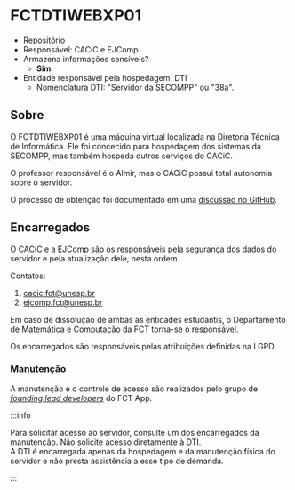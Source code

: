 # FCTDTIWEBXP01

- [Repositório](https://github.com/cacic-fct/server-FCTDTIWEBXP01)
- Responsável: CACiC e EJComp
- Armazena informações sensíveis?
  - **Sim**.
- Entidade responsável pela hospedagem: DTI
  - Nomenclatura DTI: "Servidor da SECOMPP" ou "38a".

## Sobre

O FCTDTIWEBXP01 é uma máquina virtual localizada na Diretoria Técnica de Informática. Ele foi concecido para hospedagem dos sistemas da SECOMPP, mas também hospeda outros serviços do CACiC.

O professor responsável é o Almir, mas o CACiC possui total autonomia sobre o servidor.

O processo de obtenção foi documentado em uma [discussão no GitHub](https://github.com/cacic-fct/fct-app/discussions/182#discussioncomment-9413541).

## Encarregados

O CACiC e a EJComp são os responsáveis pela segurança dos dados do servidor e pela atualização dele, nesta ordem.

Contatos:

1. cacic.fct@unesp.br
1. ejcomp.fct@unesp.br

Em caso de dissolução de ambas as entidades estudantis, o Departamento de Matemática e Computação da FCT torna-se o responsável.

Os encarregados são responsáveis pelas atribuições definidas na LGPD.

### Manutenção

A manutenção e o controle de acesso são realizados pelo grupo de [_founding lead developers_](https://docs.fctapp.cacic.dev.br/Geral/Especifica%C3%A7%C3%B5es%20gerais/Auditing#founding-lead-developers) do FCT App.

:::info

Para solicitar acesso ao servidor, consulte um dos encarregados da manutenção. Não solicite acesso diretamente à DTI.  
A DTI é encarregada apenas da hospedagem e da manutenção física do servidor e não presta assistência a esse tipo de demanda.

:::
